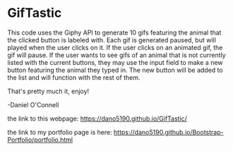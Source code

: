 # GifTastic

This code uses the Giphy API to generate 10 gifs featuring the animal that the clicked button is labeled with.  Each gif is generated paused, but will played when the user clicks on it.  If the user clicks on an animated gif, the gif will pause.  If the user wants to see gifs of an animal that is not currently listed with the current buttons, they may use the input field to make a new button featuring the animal they typed in.  The new button will be added to the list and will function with the rest of them.

That's pretty much it, enjoy!

-Daniel O'Connell

the link to this webpage:
https://dano5190.github.io/GifTastic/

the link to my portfolio page is here:
https://dano5190.github.io/Bootstrap-Portfolio/portfolio.html
